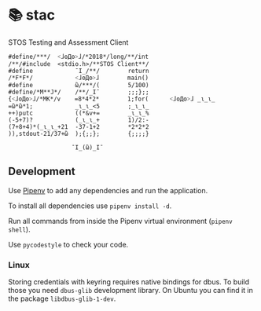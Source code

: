 # 📚 stac

STOS Testing and Assessment Client

    #define/***/  ˂ɺʘДʘ˃ɺ/*2018*/long/**/int
    /**/#include  <stdio.h>/**STOS Client**/
    #define            ¯I_/**/        return
    /*F*F*/            ˂ɺʘДʘ˃ɺ        main()
    #define            ὢ/***/(        5/100)
    #define/*M**J*/    /**/_I¯        ;;;};;
    {˂ɺʘДʘ˃ɺ/*MK*/v    =8*4*2*        1;for(      ˂ɺʘДʘ˃ɺ _ɩ_ɩ_
    =ὢ*ὢ*1;            _ɩ_ɩ_<5        ;_ɩ_ɩ_
    ++)putc            ((*&v+=        _ɩ_ɩ_%
    (-5+7)?            (_ɩ_ɩ_+        1)/2:-
    (7+8+4)*(_ɩ_ɩ_+21  -37-1+2        *2*2*2
    )),stdout-21/37+ὢ  );{;;};        {;;;;}

                      ¯I_(ὢ)_I¯

## Development

Use [Pipenv](https://docs.pipenv.org/) to add any dependencies and run the
application.

To install all dependencies use `pipenv install -d`.

Run all commands from inside the Pipenv virtual environment (`pipenv shell`).

Use `pycodestyle` to check your code.

### Linux

Storing credentials with keyring requires native bindings for dbus. To build
those you need `dbus-glib` development library. On Ubuntu you can find it in the
package `libdbus-glib-1-dev`.
